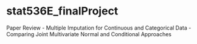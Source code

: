 # stat536E_finalProject
Paper Review - Multiple Imputation for Continuous and Categorical Data - Comparing Joint Multivariate Normal and Conditional Approaches
